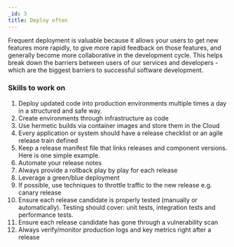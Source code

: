 ```yaml
---
_id: 3
title: Deploy often
---
```


Frequent deployment is valuable because it allows your users to get new features more rapidly, to give more rapid feedback on those features, and generally become more collaborative in the development cycle. This helps break down the barriers between users of our services and developers - which are the biggest barriers to successful software development.

### Skills to work on
1. Deploy updated code into production environments multiple times a day in a structured and safe way. 
1. Create environments through infrastructure as code
1. Use hermetic builds via container images and store them in the Cloud
1. Every application or system should have a release checklist or an agile release train defined
1. Keep a release manifest file that links releases and component versions. Here is one simple example. 
1. Automate your release notes
1. Always provide a rollback play by play for each release
1. Leverage a green/blue deployment
1. If possible, use techniques to throttle traffic to the new release e.g. canary release
1. Ensure each release candidate is properly tested (manually or automatically).  Testing should cover: unit tests, integration tests and performance tests.
1. Ensure each release candidate has gone through a vulnerability scan
1. Always verify/monitor production logs and key metrics right after a release
